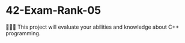 # 42-Exam-Rank-05
🙇🏻‍♂️ This project will evaluate your abilities and knowledge about C++ programming.
